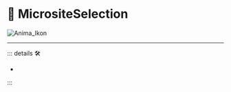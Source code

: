 # 💜 <anima>MicrositeSelection </anima>

<!-- - Choose the particular side of the stump -->

![Anima_Ikon](/Ikon/Anima_Ikon.png)

---

<!-- =================================================== -->
<!-- =================================================== -->
<!-- =================================================== -->
<!-- =================================================== -->
<!-- =================================================== -->
::: details 🛠

-

:::
